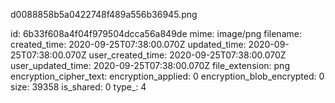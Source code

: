 d0088858b5a0422748f489a556b36945.png

id: 6b33f608a4f04f979504dcca56a849de
mime: image/png
filename: 
created_time: 2020-09-25T07:38:00.070Z
updated_time: 2020-09-25T07:38:00.070Z
user_created_time: 2020-09-25T07:38:00.070Z
user_updated_time: 2020-09-25T07:38:00.070Z
file_extension: png
encryption_cipher_text: 
encryption_applied: 0
encryption_blob_encrypted: 0
size: 39358
is_shared: 0
type_: 4